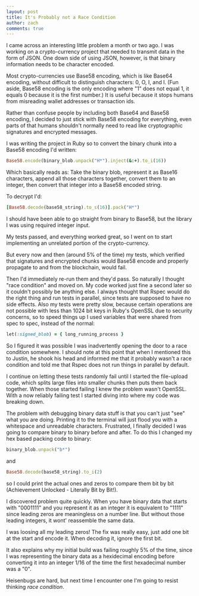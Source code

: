 ```yaml
---
layout: post
title: It's Probably not a Race Condition
author: zach
comments: true
---
```


I came across an interesting little problem a month or two ago. I was working on a crypto-currency project that needed to transmit data in the form of JSON. One down side of using JSON, however, is that binary information needs to be character encoded.

Most crypto-currencies use Base58 encoding, which is like Base64 encoding, without difficult to distinguish characters: 0, O, I, and l. (Fun aside, Base58 encoding is the only encoding where "1" does not equal 1, it equals 0 because it is the first number.) It is useful because it stops humans from misreading wallet addresses or transaction ids.

Rather than confuse people by including both Base64 and Base58 encoding, I decided to just stick with Base58 encoding for everything, even parts of that humans shouldn't normally need to read like cryptographic signatures and encrypted messages.

I was writing the project in Ruby so to convert the binary chunk into a Base58 encoding I'd written:

``` ruby
Base58.encode(binary_blob.unpack("H*").inject(&:+).to_i(16))
```

Which basically reads as: Take the binary blob, represent it as Base16 characters, append all those characters together, convert them to an integer, then convert that integer into a Base58 encoded string.

To decrypt I'd:

``` ruby
[Base58.decode(base58_string).to_s(16)].pack("H*")
```

I should have been able to go straight from binary to Base58, but the library I was using required integer input.

My tests passed, and everything worked great, so I went on to start implementing an unrelated portion of the crypto-currency.

But every now and then (around 5% of the time) my tests, which verified that signatures and encrypted chunks would Base58 encode and properly propagate to and from the blockchain, would fail.

Then I'd immediately re-run them and they'd pass. So naturally I thought "race condition" and moved on. My code worked just fine a second later so it couldn't possibly be anything else. I always thought that Rspec would do the right thing and run tests in parallel, since tests are supposed to have no side effects. Also my tests were pretty slow, because certain operations are not possible with less than 1024 bit keys in Ruby's OpenSSL due to security concerns, so to speed things up I used variables that were shared from spec to spec, instead of the normal:

``` ruby
let(:signed_blob) = { long_running_process }
```

So I figured it was possible I was inadvertently opening the door to a race condition somewhere. I should note at this point that when I mentioned this to Justin, he shook his head and informed me that it probably wasn't a race condition and told me that Rspec does not run things in parallel by default.

I continue on letting these tests randomly fail until I started the file-upload code, which splits large files into smaller chunks then puts them back together. When those started failing I knew the problem wasn't OpenSSL. With a now reliably failing test I started diving into where my code was breaking down.

The problem with debugging binary data stuff is that you can't just "see" what you are doing. Printing it to the terminal will just flood you with a whitespace and unreadable characters. Frustrated, I finally decided I was going to compare binary to binary before and after. To do this I changed my hex based packing code to binary:

``` ruby
binary_blob.unpack("b*")
```

and

``` ruby
Base58.decode(base58_string).to_i(2)
``` 

so I could print the actual ones and zeros to compare them bit by bit (Achievement Unlocked - Literally Bit by Bit!).

I discovered problem quite quickly. When you have binary data that starts with "0001111" and you represent it as an integer it is equivalent to "1111" since leading zeros are meaningless on a number line. But without those leading integers, it wont' reassemble the same data.

I was loosing all my leading zeros! The fix was really easy, just add one bit at the start and encode it. When decoding it, ignore the first bit.

It also explains why my initial build was failing roughly 5% of the time, since I was representing the binary data as a hexidecimal encoding before converting it into an integer 1/16 of the time the first hexadecimal number was a "0".

Heisenbugs are hard, but next time I encounter one I'm going to resist thinking *race condition*.
